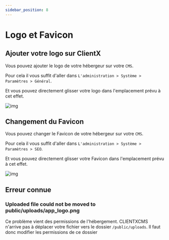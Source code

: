 ```yaml
---
sidebar_position: 8
---
```


# Logo et Favicon

## Ajouter votre logo sur ClientX

Vous pouvez ajouter le logo de votre hébergeur sur votre `CMS`.

Pour cela il vous suffit d'aller dans `L'administration > Système > Paramètres > Général`.

Et vous pouvez directement glisser votre logo dans l'emplacement prévu à cet effet.

![img](https://cdn.discordapp.com/attachments/939840146507989003/968534237928128512/unknown.png)


## Changement du Favicon

Vous pouvez changer le Favicon de votre hébergeur sur votre `CMS`.

Pour cela il vous suffit d'aller dans `L'administration > Système > Paramètres > SEO`.

Et vous pouvez directement glisser votre Favicon dans l'emplacement prévu à cet effet.


![img](https://cdn.discordapp.com/attachments/939840146507989003/968534371260854302/unknown.png)

## Erreur connue
### Uploaded file could not be moved to public/uploads/app_logo.png
Ce problème vient des permissions de l'hébergement. CLIENTXCMS n'arrive pas à déplacer votre fichier vers le dossier `/public/uploads`.
Il faut donc modifier les permissions de ce dossier
